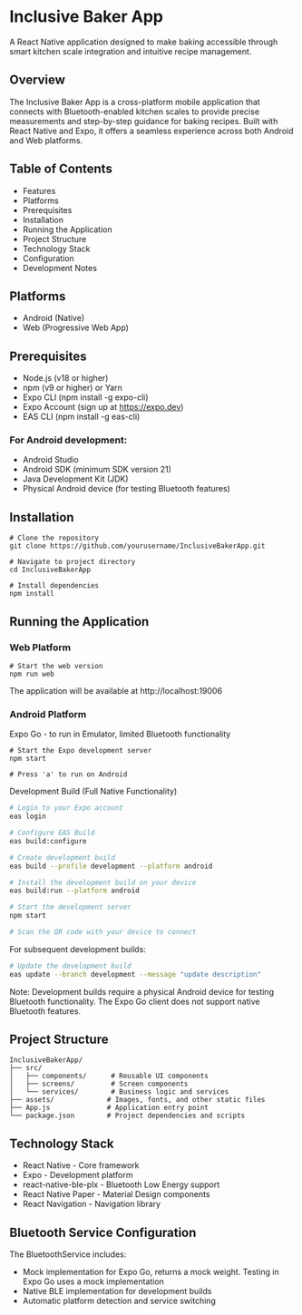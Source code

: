 # Inclusive Baker App
A React Native application designed to make baking accessible through smart kitchen scale integration and intuitive recipe management.

## Overview
The Inclusive Baker App is a cross-platform mobile application that connects with Bluetooth-enabled kitchen scales to provide precise measurements and step-by-step guidance for baking recipes. Built with React Native and Expo, it offers a seamless experience across both Android and Web platforms.

## Table of Contents

- Features
- Platforms
- Prerequisites
- Installation
- Running the Application
- Project Structure
- Technology Stack
- Configuration
- Development Notes



## Platforms
- Android (Native)
- Web (Progressive Web App)

## Prerequisites

- Node.js (v18 or higher)
- npm (v9 or higher) or Yarn
- Expo CLI (npm install -g expo-cli)
- Expo Account (sign up at https://expo.dev)
- EAS CLI (npm install -g eas-cli)

### For Android development:
- Android Studio
- Android SDK (minimum SDK version 21)
- Java Development Kit (JDK)
- Physical Android device (for testing Bluetooth features)

## Installation

```
# Clone the repository
git clone https://github.com/yourusername/InclusiveBakerApp.git

# Navigate to project directory
cd InclusiveBakerApp

# Install dependencies
npm install
```

## Running the Application

### Web Platform

```
# Start the web version
npm run web
```

The application will be available at http://localhost:19006

### Android Platform

Expo Go - to run in Emulator, limited Bluetooth functionality

```
# Start the Expo development server
npm start

# Press 'a' to run on Android
```

Development Build (Full Native Functionality)
```bash
# Login to your Expo account
eas login

# Configure EAS Build
eas build:configure

# Create development build
eas build --profile development --platform android

# Install the development build on your device
eas build:run --platform android

# Start the development server
npm start

# Scan the QR code with your device to connect
```

For subsequent development builds:
```bash
# Update the development build
eas update --branch development --message "update description"
```

Note: Development builds require a physical Android device for testing Bluetooth functionality. The Expo Go client does not support native Bluetooth features.


## Project Structure

```
InclusiveBakerApp/
├── src/
│   ├── components/      # Reusable UI components
│   ├── screens/         # Screen components
│   └── services/        # Business logic and services
├── assets/             # Images, fonts, and other static files
├── App.js              # Application entry point
└── package.json        # Project dependencies and scripts
```

## Technology Stack
- React Native - Core framework
- Expo - Development platform
- react-native-ble-plx - Bluetooth Low Energy support
- React Native Paper - Material Design components
- React Navigation - Navigation library


## Bluetooth Service Configuration
The BluetoothService includes:

- Mock implementation for Expo Go, returns a mock weight. Testing in Expo Go uses a mock implementation
- Native BLE implementation for development builds
- Automatic platform detection and service switching
